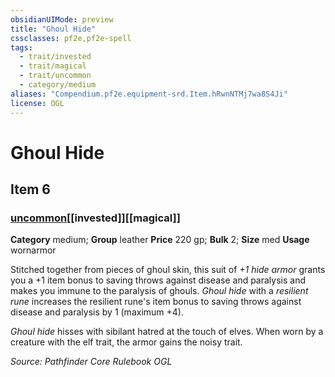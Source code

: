 ```yaml
---
obsidianUIMode: preview
title: "Ghoul Hide"
cssclasses: pf2e,pf2e-spell
tags:
  - trait/invested
  - trait/magical
  - trait/uncommon
  - category/medium
aliases: "Compendium.pf2e.equipment-srd.Item.hRwnNTMj7wa8S4Ji"
license: OGL
---
```

# Ghoul Hide
## Item 6
### [uncommon](uncommon "Uncommon Rarity Trait")[[invested]][[magical]]

**Category** medium; **Group** leather
**Price** 220 gp; 
**Bulk** 2; **Size** med
**Usage** wornarmor

Stitched together from pieces of ghoul skin, this suit of _+1 hide armor_ grants you a +1 item bonus to saving throws against disease and paralysis and makes you immune to the paralysis of ghouls. _Ghoul hide_ with a _resilient rune_ increases the resilient rune's item bonus to saving throws against disease and paralysis by 1 (maximum +4).

_Ghoul hide_ hisses with sibilant hatred at the touch of elves. When worn by a creature with the elf trait, the armor gains the noisy trait.

*Source: Pathfinder Core Rulebook*
*OGL*